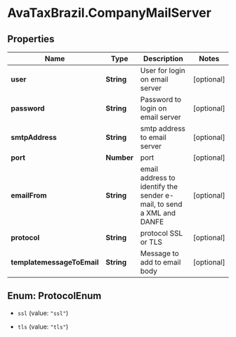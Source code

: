 # AvaTaxBrazil.CompanyMailServer

## Properties
Name | Type | Description | Notes
------------ | ------------- | ------------- | -------------
**user** | **String** | User for login on email server | [optional] 
**password** | **String** | Password to login on email server | [optional] 
**smtpAddress** | **String** | smtp address to email server | [optional] 
**port** | **Number** | port | [optional] 
**emailFrom** | **String** | email address to identify the sender e-mail, to send a XML and DANFE | [optional] 
**protocol** | **String** | protocol SSL or TLS | [optional] 
**templatemessageToEmail** | **String** | Message to add to email body | [optional] 


<a name="ProtocolEnum"></a>
## Enum: ProtocolEnum


* `ssl` (value: `"ssl"`)

* `tls` (value: `"tls"`)





